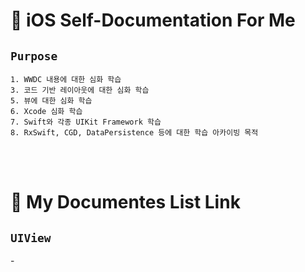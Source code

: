 # 📝 iOS Self-Documentation For Me

## `Purpose`

    1. WWDC 내용에 대한 심화 학습
    3. 코드 기반 레이아웃에 대한 심화 학습
    5. 뷰에 대한 심화 학습
    6. Xcode 심화 학습
    7. Swift와 각종 UIKit Framework 학습
    8. RxSwift, CGD, DataPersistence 등에 대한 학습 아카이빙 목적

<br></br>

# 📖 My Documentes List Link

## `UIView`

-[]()
